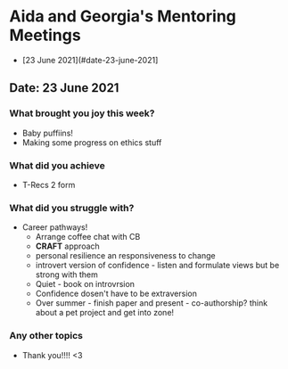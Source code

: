 # Aida and Georgia's Mentoring Meetings

* [23 June 2021](#date-23-june-2021]

## Date: 23 June 2021

### What brought you joy this week?

* Baby puffiins!
* Making some progress on ethics stuff 

### What did you achieve

* T-Recs 2 form

### What did you struggle with?

* Career pathways!
  * Arrange coffee chat with CB 
  * **CRAFT** approach
  * personal resilience an responsiveness to change 
  * introvert version of confidence - listen and formulate views but be strong with them
  * Quiet - book on introvrsion
  * Confidence dosen't have to be extraversion
  * Over summer - finish paper and present - co-authorship? think about a pet project and get into zone! 

### Any other topics

* Thank you!!!! <3 
